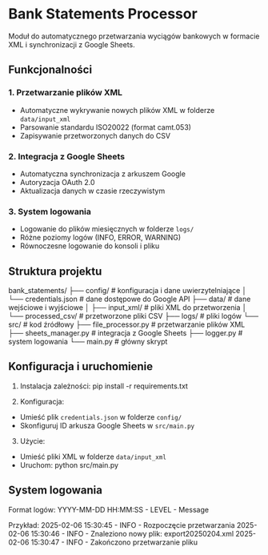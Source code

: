 # Bank Statements Processor

Moduł do automatycznego przetwarzania wyciągów bankowych w formacie XML i synchronizacji z Google Sheets.

## Funkcjonalności

### 1. Przetwarzanie plików XML
- Automatyczne wykrywanie nowych plików XML w folderze `data/input_xml`
- Parsowanie standardu ISO20022 (format camt.053)
- Zapisywanie przetworzonych danych do CSV

### 2. Integracja z Google Sheets
- Automatyczna synchronizacja z arkuszem Google
- Autoryzacja OAuth 2.0
- Aktualizacja danych w czasie rzeczywistym

### 3. System logowania
- Logowanie do plików miesięcznych w folderze `logs/`
- Różne poziomy logów (INFO, ERROR, WARNING)
- Równoczesne logowanie do konsoli i pliku

## Struktura projektu
bank_statements/
├── config/              # konfiguracja i dane uwierzytelniające
│   └── credentials.json # dane dostępowe do Google API
├── data/               # dane wejściowe i wyjściowe
│   ├── input_xml/      # pliki XML do przetworzenia
│   └── processed_csv/  # przetworzone pliki CSV
├── logs/              # pliki logów
└── src/               # kod źródłowy
    ├── file_processor.py   # przetwarzanie plików XML
    ├── sheets_manager.py   # integracja z Google Sheets
    ├── logger.py          # system logowania
    └── main.py           # główny skrypt

## Konfiguracja i uruchomienie

1. Instalacja zależności:
pip install -r requirements.txt

2. Konfiguracja:
- Umieść plik `credentials.json` w folderze `config/`
- Skonfiguruj ID arkusza Google Sheets w `src/main.py`

3. Użycie:
- Umieść pliki XML w folderze `data/input_xml`
- Uruchom:
python src/main.py

## System logowania

Format logów:
YYYY-MM-DD HH:MM:SS - LEVEL - Message

Przykład:
2025-02-06 15:30:45 - INFO - Rozpoczęcie przetwarzania
2025-02-06 15:30:46 - INFO - Znaleziono nowy plik: export20250204.xml
2025-02-06 15:30:47 - INFO - Zakończono przetwarzanie pliku